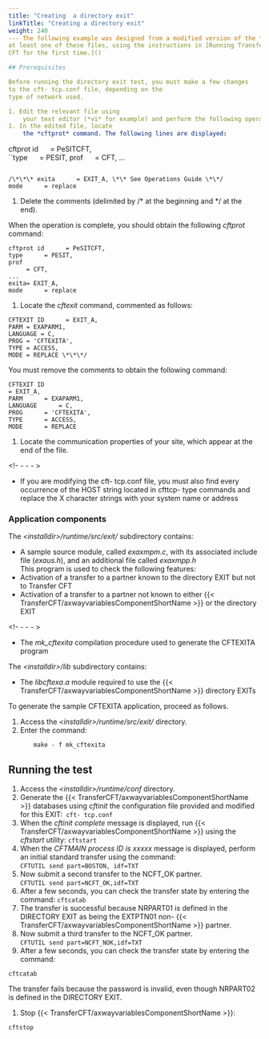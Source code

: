```yaml
---
title: "Creating  a directory exit"
linkTitle: "Creating a directory exit"
weight: 240
--- The following example was designed from a modified version of the ****cft- tcp.conf**** configuration example, located in ****&lt;installdir>/runtime/conf****. For this example, you should have customized
at least one of these files, using the instructions in [Running Transfer
CFT for the first time.]()

## Prerequisites

Before running the directory exit test, you must make a few changes
to the cft- tcp.conf file, depending on the
type of network used.

1. Edit the relevant file using
    your text editor (*vi* for example) and perform the following operations.
1. In the edited file, locate
    the *cftprot* command. The following lines are displayed:

```
cftprot
id      = PeSITCFT,  
``type      = PESIT,
prof      = CFT,
...
```

/\*\*\* exita      = EXIT_A, \*\* See Operations Guide \*\*/
mode      = replace
```

1. Delete the comments (delimited
    by /\* at the beginning and \*/ at the end).

When the operation is complete, you should obtain
the following *cftprot* command:

```
cftprot id      = PeSITCFT,
type      = PESIT,  
prof
     = CFT,
...
exita= EXIT_A,
mode      = replace
```

1. Locate the *cftexit* command,
    commented as follows:

```
CFTEXIT ID      = EXIT_A,
PARM = EXAPARM1,
LANGUAGE = C,
PROG = 'CFTEXITA',
TYPE = ACCESS,
MODE = REPLACE \*\*\*/
```

You must remove the comments to obtain the following
command:

```
CFTEXIT ID     
= EXIT_A,
PARM      = EXAPARM1,
LANGUAGE      = C,
PROG      = 'CFTEXITA',
TYPE      = ACCESS,
MODE      = REPLACE
```

1. Locate the communication properties
    of your site, which appear at the end of the file.

<!- - - - >

- If you are
    modifying the cft- tcp.conf file, you must also find every occurrence
    of the HOST string located in cfttcp- type commands and replace the X character
    strings with your system name or address

### Application components

The *&lt;installdir>/runtime/src/exit/* subdirectory contains:

- A sample source
    module, called *exaxmpm.c*, with its associated include file (*exaus.h*),
    and an additional file called *exaxmpp.h*  
    This program is used to check the following features:
- Activation
    of a transfer to a partner known to the directory EXIT but not to Transfer
    CFT
- Activation
    of a transfer to a partner not known to either {{< TransferCFT/axwayvariablesComponentShortName >}} or the directory
    EXIT

<!- - - - >

- The *mk_cftexita*
    compilation procedure used to generate the CFTEXITA program

The *&lt;installdir>/lib* subdirectory contains:

- The *libcftexa*.*a*
    module required to use the {{< TransferCFT/axwayvariablesComponentShortName >}} directory EXITs

To generate the sample CFTEXITA application, proceed as follows.

1. Access the *&lt;installdir>/runtime/src/exit/* directory.
1. Enter the command:

`       make - f mk_cftexita`

## Running the test

1. Access the *&lt;installdir>/runtime/conf* directory.
1. Generate the {{< TransferCFT/axwayvariablesComponentShortName >}} databases
    using *cftinit* the configuration file provided
    and modified for this EXIT:` cft- tcp.conf`
1. When the *cftinit complete*
    message is displayed, run {{< TransferCFT/axwayvariablesComponentShortName >}} using the *cftstart* utility: `cftstart`
1. When the *CFTMAIN process
    ID is xxxxx* message is displayed, perform an initial standard transfer
    using the command:  
    `CFTUTIL send part=BOSTON, idf=TXT`
1. Now submit a second transfer
    to the NCFT_OK partner.  
    `CFTUTIL send part=NCFT_OK,idf=TXT`
1. After a few seconds, you can
    check the transfer state by entering the  
    command: `cftcatab`
1. The transfer is successful
    because NRPART01 is defined in the DIRECTORY EXIT as being the EXTPTN01
    non- {{< TransferCFT/axwayvariablesComponentShortName >}} partner.
1. Now submit a third transfer
    to the NCFT_OK partner.  
    `CFTUTIL send part=NCFT_NOK,idf=TXT`
1. After a few seconds, you can
    check the transfer state by entering the  
    command:

`cftcatab`

The transfer fails because the password is invalid, even though NRPART02
is defined in the DIRECTORY EXIT.

1. Stop {{< TransferCFT/axwayvariablesComponentShortName >}}:

`cftstop`
